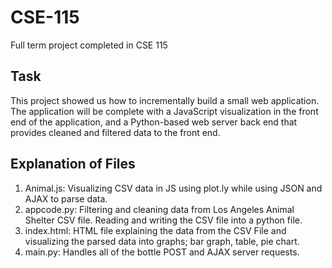 # CSE-115
Full term project completed in CSE 115

## Task
This project showed us how to incrementally build a small web application. The application will be complete with a JavaScript visualization in the front end of the application, and a Python-based web server back end that provides cleaned and filtered data to the front end.

## Explanation of Files
 1. Animal.js: Visualizing CSV data in JS using plot.ly while using JSON and AJAX to parse data.
 2. appcode.py: Filtering and cleaning data from Los Angeles Animal Shelter CSV file. Reading and writing the CSV file into a python file.
 3. index.html: HTML file explaining the data from the CSV File and visualizing the parsed data into graphs; bar graph, table, pie chart.
 4. main.py: Handles all of the bottle POST and AJAX server requests.
